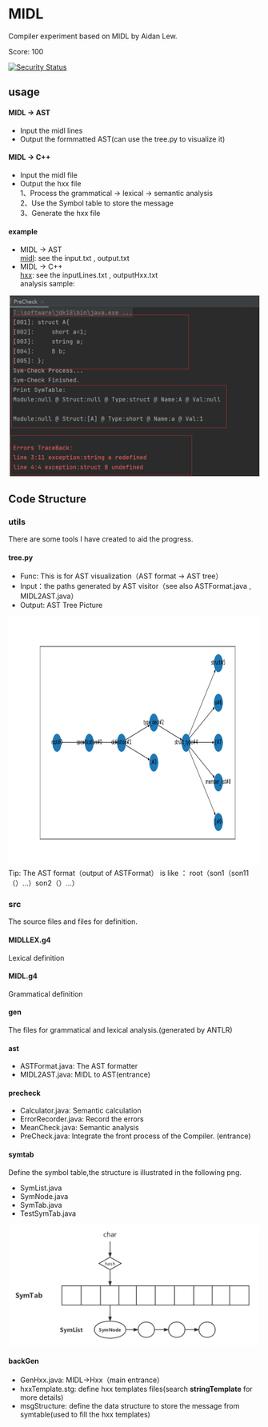 # MIDL
Compiler experiment based on MIDL by Aidan Lew.

Score: 100

[![Security Status](https://www.murphysec.com/platform3/v3/badge/1618294701598212096.svg?t=1)](https://www.murphysec.com/accept?code=3dd5bf5204ba38f00545a5c2635e8648&type=1&from=2&t=2)

## usage
#### MIDL -> AST
- Input the midl lines
- Output the formmatted AST(can use the tree.py to visualize it)

#### MIDL -> C++
- Input the midl file
- Output the hxx file  
1、Process the grammatical -> lexical -> semantic analysis  
2、Use the Symbol table to store the message  
3、Generate the hxx file

#### example
- MIDL -> AST  
[midl](https://github.com/AL-377/MIDL/tree/main/txt): see the input.txt , output.txt
- MIDL -> C++  
[hxx](https://github.com/AL-377/MIDL/tree/main/txt): see the inputLines.txt , outputHxx.txt  
analysis sample:  
<div  align="center">
<img src="https://github.com/AL-377/MIDL/blob/main/demo/analysis_sample.png" width="500px">  
</div>

## Code Structure
### utils
There are some tools I have created to aid the progress.

#### tree.py
- Func:  This is for AST visualization（AST format -> AST tree）
- Input：the paths generated by AST visitor（see also ASTFormat.java , MIDL2AST.java）
- Output: AST Tree Picture
<div  align="center">
<img src="https://github.com/AL-377/MIDL/blob/main/demo/tree_sample.png" height="500px">  
</div>
Tip: The AST format（output of ASTFormat） is like ： root（son1（son11（）...）son2（）...）

### src
The source files and files for definition.

#### MIDLLEX.g4
Lexical definition

#### MIDL.g4
Grammatical definition

#### gen
The files for grammatical and lexical analysis.(generated by ANTLR)

#### ast
- ASTFormat.java: The AST formatter
- MIDL2AST.java: MIDL to AST(entrance)

#### precheck
- Calculator.java: Semantic calculation
- ErrorRecorder.java: Record the errors
- MeanCheck.java: Semantic analysis
- PreCheck.java: Integrate the front process of the Compiler. (entrance)

#### symtab
Define the symbol table,the structure is illustrated in the following png.
- SymList.java
- SymNode.java
- SymTab.java
- TestSymTab.java
<div  align="center">
<img src="https://github.com/AL-377/MIDL/blob/main/demo/symtab.png" width="500px">  
</div>


#### backGen
- GenHxx.java: MIDL->Hxx（main entrance）
- hxxTemplate.stg: define hxx templates files(search **stringTemplate** for more details)
- msgStructure: define the data structure to store the message from symtable(used to fill the hxx templates) 



